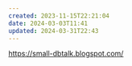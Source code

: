 ```yaml
---
created: 2023-11-15T22:21:04
date: 2024-03-03T11:41
updated: 2024-03-31T22:43
---
```

https://small-dbtalk.blogspot.com/